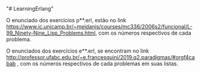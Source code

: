 "# LearningErlang" 

O enunciado dos exercícios p**.erl, estão no link https://www.ic.unicamp.br/~meidanis/courses/mc336/2006s2/funcional/L-99_Ninety-Nine_Lisp_Problems.html, com os números respectivos de cada problema.

O enunciados dos exercícios e**.erl, se encontram no link http://professor.ufabc.edu.br/~e.francesquini/2019.q2.paradigmas/#orgf4cabab , com os números respectivos de cada problemas em suas listas.
